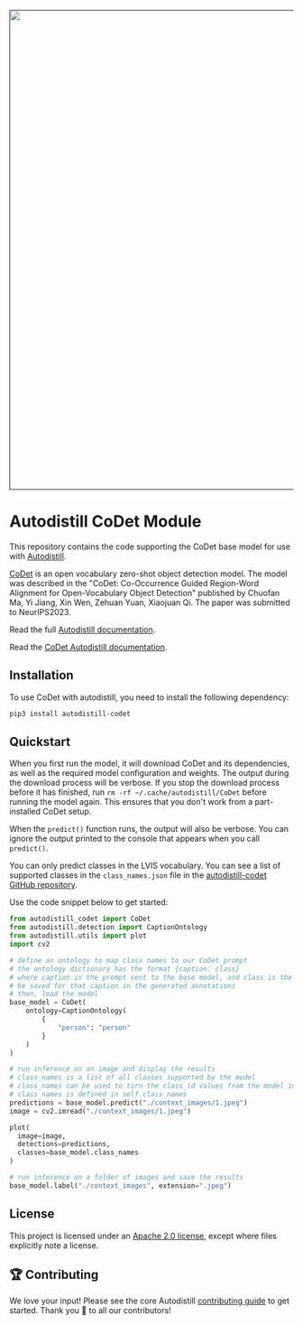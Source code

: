 <div align="center">
  <p>
    <a align="center" href="" target="_blank">
      <img
        width="850"
        src="https://media.roboflow.com/open-source/autodistill/autodistill-banner.png"
      >
    </a>
  </p>
</div>

# Autodistill CoDet Module

This repository contains the code supporting the CoDet base model for use with [Autodistill](https://github.com/autodistill/autodistill).

[CoDet](https://github.com/CVMI-Lab/CoDet) is an open vocabulary zero-shot object detection model. The model was described in the "CoDet: Co-Occurrence Guided Region-Word Alignment for Open-Vocabulary Object Detection" published by Chuofan Ma, Yi Jiang, Xin Wen, Zehuan Yuan, Xiaojuan Qi. The paper was submitted to NeurIPS2023.

Read the full [Autodistill documentation](https://autodistill.github.io/autodistill/).

Read the [CoDet Autodistill documentation](https://autodistill.github.io/autodistill/base_models/codet/).

## Installation

To use CoDet with autodistill, you need to install the following dependency:

```bash
pip3 install autodistill-codet
```

## Quickstart

When you first run the model, it will download CoDet and its dependencies, as well as the required model configuration and weights. The output during the download process will be verbose. If you stop the download process before it has finished, run `rm -rf ~/.cache/autodistill/CoDet` before running the model again. This ensures that you don't work from a part-installed CoDet setup.

When the `predict()` function runs, the output will also be verbose. You can ignore the output printed to the console that appears when you call `predict()`.

You can only predict classes in the LVIS vocabulary. You can see a list of supported classes in the `class_names.json` file in the [autodistill-codet GitHub repository](https://github.com/autodistill/autodistill-codet).

Use the code snippet below to get started:

```python
from autodistill_codet import CoDet
from autodistill.detection import CaptionOntology
from autodistill.utils import plot
import cv2

# define an ontology to map class names to our CoDet prompt
# the ontology dictionary has the format {caption: class}
# where caption is the prompt sent to the base model, and class is the label that will
# be saved for that caption in the generated annotations
# then, load the model
base_model = CoDet(
    ontology=CaptionOntology(
        {
            "person": "person"
        }
    )
)

# run inference on an image and display the results
# class_names is a list of all classes supported by the model
# class_names can be used to turn the class_id values from the model into human-readable class names
# class names is defined in self.class_names
predictions = base_model.predict("./context_images/1.jpeg")
image = cv2.imread("./context_images/1.jpeg")

plot(
  image=image,
  detections=predictions,
  classes=base_model.class_names
)

# run inference on a folder of images and save the results
base_model.label("./context_images", extension=".jpeg")
```


## License

This project is licensed under an [Apache 2.0 license](LICENSE), except where files explicitly note a license.

## 🏆 Contributing

We love your input! Please see the core Autodistill [contributing guide](https://github.com/autodistill/autodistill/blob/main/CONTRIBUTING.md) to get started. Thank you 🙏 to all our contributors!